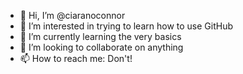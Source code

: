 - 👋 Hi, I’m @ciaranoconnor
- 👀 I’m interested in trying to learn how to use GitHub
- 🌱 I’m currently learning the very basics
- 💞️ I’m looking to collaborate on anything
- 📫 How to reach me: Don't!

<!---
ciaranoconnor/ciaranoconnor is a ✨ special ✨ repository because its `README.md` (this file) appears on your GitHub profile.
You can click the Preview link to take a look at your changes.
--->
